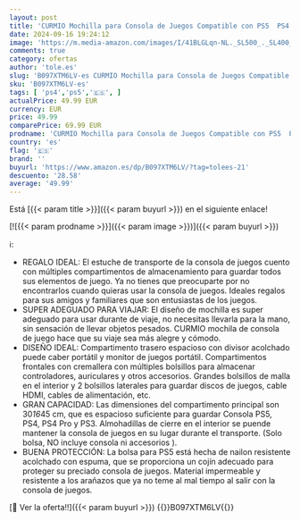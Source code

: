 ```yaml
---
layout: post
title: 'CURMIO Mochilla para Consola de Juegos Compatible con PS5  PS4 and PS4 Pro  Bolsa Consola  Funda Transporte para PS5  Controladores  Juegos y Accesorios  Verde Sola Bolsa  Patente Pendiente '
date: 2024-09-16 19:24:12
image: 'https://m.media-amazon.com/images/I/41BLGLqn-NL._SL500_._SL400_.jpg'
comments: true
category: ofertas
author: 'tole.es'
slug: 'B097XTM6LV-es CURMIO Mochilla para Consola de Juegos Compatible con PS5...'
sku: 'B097XTM6LV-es'
tags: [ 'ps4','ps5','🇪🇸', ]
actualPrice: 49.99 EUR
currency: EUR
price: 49.99
comparePrice: 69.99 EUR
prodname: 'CURMIO Mochilla para Consola de Juegos Compatible con PS5  PS4 and PS4 Pro  Bolsa Consola  Funda Transporte para PS5  Controladores  Juegos y Accesorios  Verde Sola Bolsa  Patente Pendiente '
country: 'es'
flag: '🇪🇸'
brand: ''
buyurl: 'https://www.amazon.es/dp/B097XTM6LV/?tag=tolees-21'
descuento: '28.58'
average: '49.99'
---
```


Está [{{< param title >}}]({{< param buyurl >}}) en el siguiente enlace!

[![{{< param prodname >}}]({{< param image >}})]({{< param buyurl >}})

ℹ️:

- REGALO IDEAL: El estuche de transporte de la consola de juegos cuento con múltiples compartimentos de almacenamiento para guardar todos sus elementos de juego. Ya no tienes que preocuparte por no encontrarlos cuando quieras usar la consola de juegos. Ideales regalos para sus amigos y familiares que son entusiastas de los juegos.
- SUPER ADEGUADO PARA VIAJAR: El diseño de mochilla es super adeguado para usar durante de viaje, no necesitas llevarla para la mano, sin sensación de llevar objetos pesados. CURMIO mochila de consola de juego hace que su viaje sea más alegre y cómodo.
- DISEÑO IDEAL: Compartimento trasero espacioso con divisor acolchado puede caber portátil y monitor de juegos portátil. Compartimentos frontales con cremallera con múltiples bolsillos para almacenar controladores, auriculares y otros accesorios. Grandes bolsillos de malla en el interior y 2 bolsillos laterales para guardar discos de juegos, cable HDMI, cables de alimentación, etc.
- GRAN CAPACIDAD: Las dimensiones del compartimento principal son 30*16*45 cm, que es espacioso suficiente para guardar Consola PS5, PS4, PS4 Pro y PS3. Almohadillas de cierre en el interior se puende mantener la consola de juegos en su lugar durante el transporte. (Solo bolsa, NO incluye consola ni accesorios ).
- BUENA PROTECCIÓN: La bolsa para PS5 está hecha de nailon resistente acolchado con espuma, que se proporciona un cojín adecuado para proteger su preciado consola de juegos. Material impermeable y resistente a los arañazos que ya no teme al mal tiempo al salir con la consola de juegos.

[🛒 Ver la oferta!!]({{< param buyurl >}})
{{<world>}}B097XTM6LV{{</world>}}
